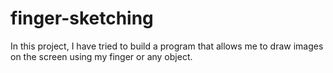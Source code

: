 # finger-sketching

In this project, I have tried to build a program that allows me to draw images on the screen using my finger or any object. 
